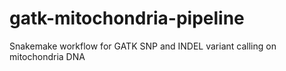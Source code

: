 # gatk-mitochondria-pipeline
Snakemake workflow for GATK SNP and INDEL variant calling on mitochondria DNA
